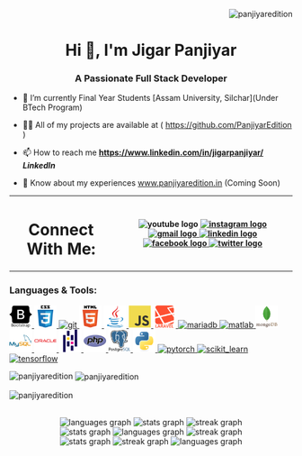 <p align="right"> <img src="https://komarev.com/ghpvc/?username=panjiyaredition&label=Visitors&color=0e75b6&style=flat" alt="panjiyaredition" /> </p>
<h1 align="center">Hi 👋, I'm <b> Jigar Panjiyar </b></h1>
<h3 align="center">A Passionate Full Stack Developer</h3>

- 🔭 I’m currently Final Year Students [Assam University, Silchar](Under BTech Program)

- 👨‍💻 All of my projects are available at ( https://github.com/PanjiyarEdition )

- 📫 How to reach me <b> https://www.linkedin.com/in/jigarpanjiyar/</b> <b> <i> LinkedIn </i> </b>

- 📄 Know about my experiences www.panjiyaredition.in (Coming Soon)
  
<table>
  <tr>
    <th> <h1 align="center">Connect With Me: </h1> </th>
    <th><div align="center>
  <a href="https://www.youtube.com/@PanjiyarEdition" target="_blank">
    <img src="https://raw.githubusercontent.com/maurodesouza/profile-readme-generator/master/src/assets/icons/social/youtube/default.svg" width="55" height="40" alt="youtube logo"  /> 
  </a>
  <a href="https://www.instagram.com/jigarpanjiyar/" target="_blank">
    <img src="https://raw.githubusercontent.com/maurodesouza/profile-readme-generator/master/src/assets/icons/social/instagram/default.svg" width="55" height="40" alt="instagram logo"  /> 
  </a>
  <a href="jigarpanjiyar@gmail.com" target="_blank">
    <img src="https://raw.githubusercontent.com/maurodesouza/profile-readme-generator/master/src/assets/icons/social/gmail/default.svg" width="55" height="40" alt="gmail logo"  />  </a>
  <a href="https://www.linkedin.com/in/jigarpanjiyar/" target="_blank">
    <img src="https://raw.githubusercontent.com/maurodesouza/profile-readme-generator/master/src/assets/icons/social/linkedin/default.svg" width="55" height="40" alt="linkedin logo"  />  </a>
  <a href="https://www.facebook.com/jigar.panjiyar" target="_blank">
    <img src="https://raw.githubusercontent.com/maurodesouza/profile-readme-generator/master/src/assets/icons/social/facebook/default.svg" width="55" height="40" alt="facebook logo"  />  </a>
  <a href="https://twitter.com/jigar_panjiyar" target="_blank">
    <img src="https://raw.githubusercontent.com/maurodesouza/profile-readme-generator/master/src/assets/icons/social/twitter/default.svg" width="55" height="40" alt="twitter logo"  /> </a>
</div> </th>
  </tr>
</table>


<h3 align="left">Languages & Tools:</h3>
<p align="left"> <a href="https://getbootstrap.com" target="_blank" rel="noreferrer"> <img src="https://raw.githubusercontent.com/devicons/devicon/master/icons/bootstrap/bootstrap-plain-wordmark.svg" alt="bootstrap" width="40" height="40"/> </a> <a href="https://www.w3schools.com/css/" target="_blank" rel="noreferrer"> <img src="https://raw.githubusercontent.com/devicons/devicon/master/icons/css3/css3-original-wordmark.svg" alt="css3" width="40" height="40"/> </a> <a href="https://git-scm.com/" target="_blank" rel="noreferrer"> <img src="https://www.vectorlogo.zone/logos/git-scm/git-scm-icon.svg" alt="git" width="40" height="40"/> </a> <a href="https://www.w3.org/html/" target="_blank" rel="noreferrer"> <img src="https://raw.githubusercontent.com/devicons/devicon/master/icons/html5/html5-original-wordmark.svg" alt="html5" width="40" height="40"/> </a> <a href="https://www.java.com" target="_blank" rel="noreferrer"> <img src="https://raw.githubusercontent.com/devicons/devicon/master/icons/java/java-original.svg" alt="java" width="40" height="40"/> </a> <a href="https://developer.mozilla.org/en-US/docs/Web/JavaScript" target="_blank" rel="noreferrer"> <img src="https://raw.githubusercontent.com/devicons/devicon/master/icons/javascript/javascript-original.svg" alt="javascript" width="40" height="40"/> </a> <a href="https://laravel.com/" target="_blank" rel="noreferrer"> <img src="https://raw.githubusercontent.com/devicons/devicon/master/icons/laravel/laravel-plain-wordmark.svg" alt="laravel" width="40" height="40"/> </a> <a href="https://mariadb.org/" target="_blank" rel="noreferrer"> <img src="https://www.vectorlogo.zone/logos/mariadb/mariadb-icon.svg" alt="mariadb" width="40" height="40"/> </a> <a href="https://www.mathworks.com/" target="_blank" rel="noreferrer"> <img src="https://upload.wikimedia.org/wikipedia/commons/2/21/Matlab_Logo.png" alt="matlab" width="40" height="40"/> </a> <a href="https://www.mongodb.com/" target="_blank" rel="noreferrer"> <img src="https://raw.githubusercontent.com/devicons/devicon/master/icons/mongodb/mongodb-original-wordmark.svg" alt="mongodb" width="40" height="40"/> </a> <a href="https://www.mysql.com/" target="_blank" rel="noreferrer"> <img src="https://raw.githubusercontent.com/devicons/devicon/master/icons/mysql/mysql-original-wordmark.svg" alt="mysql" width="40" height="40"/> </a> <a href="https://www.oracle.com/" target="_blank" rel="noreferrer"> <img src="https://raw.githubusercontent.com/devicons/devicon/master/icons/oracle/oracle-original.svg" alt="oracle" width="40" height="40"/> </a> <a href="https://pandas.pydata.org/" target="_blank" rel="noreferrer"> <img src="https://raw.githubusercontent.com/devicons/devicon/2ae2a900d2f041da66e950e4d48052658d850630/icons/pandas/pandas-original.svg" alt="pandas" width="40" height="40"/> </a> <a href="https://www.php.net" target="_blank" rel="noreferrer"> <img src="https://raw.githubusercontent.com/devicons/devicon/master/icons/php/php-original.svg" alt="php" width="40" height="40"/> </a> <a href="https://www.postgresql.org" target="_blank" rel="noreferrer"> <img src="https://raw.githubusercontent.com/devicons/devicon/master/icons/postgresql/postgresql-original-wordmark.svg" alt="postgresql" width="40" height="40"/> </a> <a href="https://www.python.org" target="_blank" rel="noreferrer"> <img src="https://raw.githubusercontent.com/devicons/devicon/master/icons/python/python-original.svg" alt="python" width="40" height="40"/> </a> <a href="https://pytorch.org/" target="_blank" rel="noreferrer"> <img src="https://www.vectorlogo.zone/logos/pytorch/pytorch-icon.svg" alt="pytorch" width="40" height="40"/> </a> <a href="https://scikit-learn.org/" target="_blank" rel="noreferrer"> <img src="https://upload.wikimedia.org/wikipedia/commons/0/05/Scikit_learn_logo_small.svg" alt="scikit_learn" width="40" height="40"/> </a> <a href="https://www.tensorflow.org" target="_blank" rel="noreferrer"> <img src="https://www.vectorlogo.zone/logos/tensorflow/tensorflow-icon.svg" alt="tensorflow" width="40" height="40"/> </a> </p>

<div>
 <p><img align="left" src="https://github-readme-stats.vercel.app/api/top-langs?username=panjiyaredition&show_icons=true&locale=en&layout=compact" 
 alt="panjiyaredition" /></p>

 <p>&nbsp;<img align="center" src="https://github-readme-stats.vercel.app/api?username=panjiyaredition&show_icons=true&locale=en" alt="panjiyaredition" /></p>

 <p><img align="center" src="https://github-readme-streak-stats.herokuapp.com/?user=panjiyaredition&" alt="panjiyaredition" /></p>
</div> 



<br clear="both">
<div align="center">
  
  <img src="https://github-readme-stats.vercel.app/api/top-langs?username=PanjiyarEdition&locale=en&hide_title=false&layout=compact&card_width=320&langs_count=12&theme=dracula&hide_border=false" height="150" alt="languages graph"  />

<img src="https://github-readme-stats.vercel.app/api?username=PanjiyarEdition&hide_title=false&hide_rank=false&show_icons=true&include_all_commits=true&count_private=true&disable_animations=false&theme=dracula&locale=en&hide_border=false&custom_title=GitHub%20Stats" height="150" alt="stats graph"  />

 <img src="https://streak-stats.demolab.com?user=PanjiyarEdition&locale=en&mode=daily&theme=dark&hide_border=false&border_radius=5&order=3" height="220" alt="streak graph"  />  
</div>

<div align="center">
  <img src="https://github-readme-stats.vercel.app/api?username=PanjiyarEdition&hide_title=false&hide_rank=false&show_icons=true&include_all_commits=true&count_private=true&disable_animations=false&theme=dracula&locale=en&hide_border=false&custom_title=GitHub%20Stats" height="250" alt="stats graph"  />
  <img src="https://github-readme-stats.vercel.app/api/top-langs?username=PanjiyarEdition&locale=en&hide_title=false&layout=compact&card_width=320&langs_count=12&theme=dracula&hide_border=false" height="250" alt="languages graph"  />
  <img src="https://streak-stats.demolab.com?user=PanjiyarEdition&locale=en&mode=daily&theme=dracula&hide_border=false&border_radius=5&date_format=j%20M%5B%20Y%5D" height="250" alt="streak graph"  />
</div>




<div align="center">
  <img src="https://github-readme-stats.vercel.app/api?username=PanjiyarEdition&hide_title=false&hide_rank=false&show_icons=true&include_all_commits=true&count_private=true&disable_animations=false&theme=dracula&locale=en&hide_border=false" height="250" alt="stats graph"  />
  <img src="https://streak-stats.demolab.com?user=PanjiyarEdition&locale=en&mode=daily&theme=dracula&hide_border=false&border_radius=5&date_format=j%20M%5B%20Y%5D" height="250" alt="streak graph"  />
  <img src="https://github-readme-stats.vercel.app/api/top-langs?username=PanjiyarEdition&locale=en&hide_title=false&layout=compact&card_width=320&langs_count=12&theme=dracula&hide_border=false" height="250" alt="languages graph"  />
</div>

